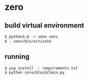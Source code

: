 # zero

## build virtual environment

```sh
$ python3.6 -m venv venv
$ . venv/bin/activate
```

## running

```sh
$ pip install -r requirements.txt
$ python core/blockchain.py
```